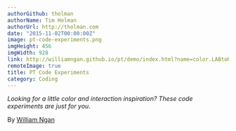 ```yaml
---
authorGithub: tholman
authorName: Tim Holman
authorUrl: http://tholman.com
date: "2015-11-02T00:00:00Z"
image: pt-code-experiments.png
imgHeight: 456
imgWidth: 928
link: http://williamngan.github.io/pt/demo/index.html?name=color.LABtoRGB
remoteImage: true
title: PT Code Experiments
category: Coding
---
```


_Looking for a little color and interaction inspiration? These code experiments are just for you._

By [William Ngan](http://williamngan.com)
